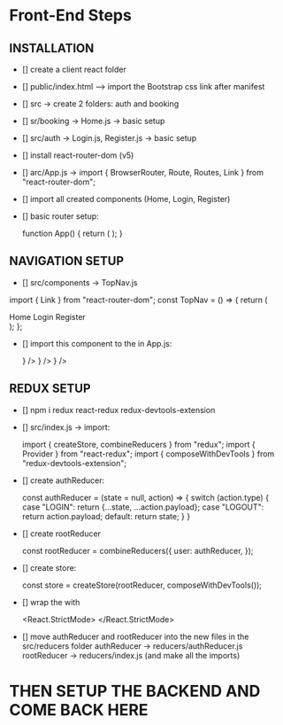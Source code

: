 # Front-End Steps

## INSTALLATION

- [] create a client react folder
- [] public/index.html --> import the Bootstrap css link after manifest

    <link
      href="https://cdn.jsdelivr.net/npm/bootstrap@5.3.0-alpha3/dist/css/bootstrap.min.css"
      rel="stylesheet"
      integrity="sha384-KK94CHFLLe+nY2dmCWGMq91rCGa5gtU4mk92HdvYe+M/SXH301p5ILy+dN9+nJOZ"
      crossorigin="anonymous"
    />

- [] src -> create 2 folders: auth and booking
- [] sr/booking -> Home.js -> basic setup
- [] src/auth -> Login.js, Register.js -> basic setup
- [] install react-router-dom (v5) 
- [] arc/App.js -> import { BrowserRouter, Route, Routes, Link } from "react-router-dom";
- [] import all created components (Home, Login, Register)
- [] basic router setup:

  function App() {
  return (
    <BrowserRouter>
      <Switch>
        <Home />
        <Login />
        <Register />
      </Switch>
    </BrowserRouter>
  );
}

## NAVIGATION SETUP

- [] src/components -> TopNav.js 

import { Link } from "react-router-dom";
  const TopNav = () => {
    return (
      <nav className="nav bg-light d-flex justify-content-between">
        <Link to="/" className="nav-link">
          Home
        </Link>
        <Link to="/login" className="nav-link">
          Login
        </Link>
        <Link to="/register" className="nav-link">
          Register
        </Link>
      </nav>
    );
  };

- [] import this component to the <BrowserRouter></BrowserRouter> in App.js:

  <BrowserRouter>
      <TopNav />
      <Routes>
        <Route exact path="/" element={<Home />} />
        <Route exact path="/login" element={<Login />} />
        <Route exact path="/register" element={<Register />} />
      </Routes>
    </BrowserRouter>
  

## REDUX SETUP

- [] npm i redux react-redux redux-devtools-extension
- [] src/index.js -> import:

  import { createStore, combineReducers } from "redux"; 
  import { Provider } from "react-redux";
  import { composeWithDevTools } from "redux-devtools-extension";

- [] create authReducer:

  const authReducer = (state = null, action) => {
    switch (action.type) {
      case "LOGIN":
        return {...state, ...action.payload};
      case "LOGOUT":
        return action.payload;
      default:
        return state;
    }
  }

- [] create rootReducer

  const rootReducer = combineReducers({
    user: authReducer,
  });

- [] create store:

  const store = createStore(rootReducer, composeWithDevTools());

- [] wrap the <App /> with <Provider>

  <React.StrictMode>
      <Provider store={store}>
        <App />
      </Provider>
  </React.StrictMode>

- [] move authReducer and rootReducer into the new files in the src/reducers folder
      authReducer -> reducers/authReducer.js 
      rootReducer -> reducers/index.js (and make all the imports)


# THEN SETUP THE BACKEND AND COME BACK HERE



